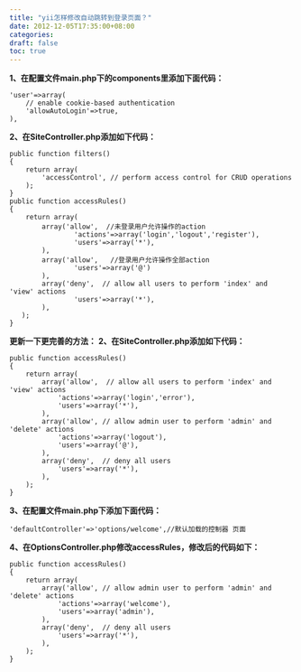 ```yaml
---
title: "yii怎样修改自动跳转到登录页面？"
date: 2012-12-05T17:35:00+08:00
categories: 
draft: false
toc: true
---
```


**1、在配置文件main.php下的components里添加下面代码：**
    
    
    'user'=>array(
    	// enable cookie-based authentication
    	'allowAutoLogin'=>true,
    ),

**2、在SiteController.php添加如下代码：**
    
    
    public function filters()
    {
    	return array(
    		'accessControl', // perform access control for CRUD operations
    	);
    }
    public function accessRules()
    {
    	return array(
    		array('allow',  //未登录用户允许操作的action
    				'actions'=>array('login','logout','register'),
    				'users'=>array('*'),
    		),
    		array('allow',   //登录用户允许操作全部action
    				'users'=>array('@')
    		),
    		array('deny',  // allow all users to perform 'index' and 'view' actions
    				'users'=>array('*'),
    		),
       );
    }

**更新一下更完善的方法：** **2、在SiteController.php添加如下代码：**
    
    
    public function accessRules()
    {
    	return array(
    		array('allow',  // allow all users to perform 'index' and 'view' actions
    			'actions'=>array('login','error'),
    			'users'=>array('*'),
    		),
    		array('allow', // allow admin user to perform 'admin' and 'delete' actions
    			'actions'=>array('logout'),
    			'users'=>array('@'),
    		),
    		array('deny',  // deny all users
    			'users'=>array('*'),
    		),
    	);
    }

**3、在配置文件main.php下添加下面代码：**
    
    
    'defaultController'=>'options/welcome',//默认加载的控制器 页面

**4、在OptionsController.php修改accessRules，修改后的代码如下：**
    
    
    public function accessRules()
    {
    	return array(
    		array('allow', // allow admin user to perform 'admin' and 'delete' actions
    			'actions'=>array('welcome'),
    			'users'=>array('admin'),
    		),
    		array('deny',  // deny all users
    			'users'=>array('*'),
    		),
    	);
    }